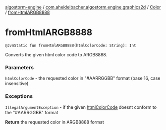 [algostorm-engine](../../index.md) / [com.aheidelbacher.algostorm.engine.graphics2d](../index.md) / [Color](index.md) / [fromHtmlARGB8888](.)

# fromHtmlARGB8888

`@JvmStatic fun fromHtmlARGB8888(htmlColorCode: String): Int`

Converts the given html color code to ARGB8888.

### Parameters

`htmlColorCode` - the requested color in "#AARRGGBB" format (base 16,
case insensitive)

### Exceptions

`IllegalArgumentException` - if the given [htmlColorCode](from-html-a-r-g-b8888.md#com.aheidelbacher.algostorm.engine.graphics2d.Color$fromHtmlARGB8888(kotlin.String)/htmlColorCode) doesnt
conform to the "#AARRGGBB" format

**Return**
the requested color in ARGB8888 format

